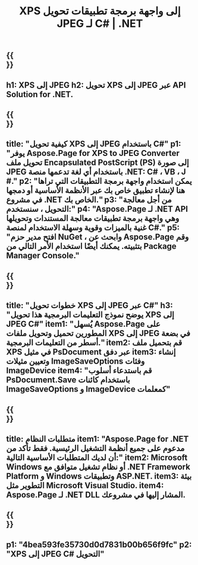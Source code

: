 ﻿---
translation: true
template: /_templates/_conversion-child-net.md
title: XPS إلى واجهة برمجة تطبيقات تحويل JPEG لـ C# | .NET
url: /net/conversion/xps-to-jpeg/
description: 'نموذج تعليمة برمجية لتحويل XPS إلى JPEG C#. استخدم رمز مثال API لملفات XPS الدفعية لتحويل JPEG داخل VB.NET أو Asp.NET أو أي تطبيق قائم على .NET.'
informat: XPS
outformat: JPEG
otherformats: XPS EPS
---

{{<section banner>}}
---
h1: XPS إلى JPEG
h2: تحويل XPS إلى JPEG عبر API Solution for .NET.
---

{{<section overview>}}
---
title: "كيفية تحويل XPS إلى JPEG باستخدام C#"
p1: "يوفر Aspose.Page for XPS to JPEG Converter تحويل ملف Encapsulated PostScript (PS) إلى صورة JPEG باستخدام أي لغة تدعمها منصة .NET: C# ، VB ، J #."
p2: "يمكن استخدام واجهة برمجة التطبيقات التي تراها هنا لإنشاء تطبيق خاص بك عبر الأنظمة الأساسية أو دمجها في مشروع .NET الخاص بك."
p3: "من أجل معالجة التحويل ، سنستخدم:"
p4: "Aspose.Page لـ .NET API وهي واجهة برمجة تطبيقات معالجة المستندات وتحويلها غنية بالميزات وقوية وسهلة الاستخدام لمنصة C#."
p5: "افتح مدير حزم NuGet ، وابحث عن Aspose.Page وقم بتثبيته. يمكنك أيضًا استخدام الأمر التالي من Package Manager Console."
---

{{<section feature1>}}
---
title: "خطوات تحويل XPS إلى JPEG عبر C#"
h3: "يوضح نموذج التعليمات البرمجية هذا تحويل XPS إلى JPEG C#"
item1: "يُسهل Aspose.Page على المطورين تحميل وتحويل ملفات XPS إلى JPEG في بضعة أسطر من التعليمات البرمجية."
item2: قم بتحميل ملف XPS في مثيل PsDocument عبر دفق
item3: إنشاء وتعيين مثيلات ImageSaveOptions وفئات ImageDevice
item4: "قم باستدعاء أسلوب PsDocument.Save باستخدام كائنات ImageSaveOptions و ImageDevice كمعلمات"
---

{{<section feature2>}}
---
title: متطلبات النظام
item1: "Aspose.Page for .NET مدعوم على جميع أنظمة التشغيل الرئيسية. فقط تأكد من أن لديك المتطلبات الأساسية التالية:"
item2: Microsoft Windows أو نظام تشغيل متوافق مع .NET Framework Platform و Windows وتطبيقات ASP.NET.
item3: بيئة التطوير مثل Microsoft Visual Studio.
item4: Aspose.Page لـ .NET DLL المشار إليها في مشروعك.
---

{{<section gist>}}
---
p1: "4bea593fe35730d0d7831b00b656f9fc"
p2: "XPS إلى JPEG C# التحويل"
---
